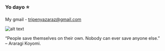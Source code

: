 ### Yo dayo ⭐

My gmail - tripenyazaraz@gmail.com

![alt text](https://user-images.githubusercontent.com/55177401/124724030-6ec72780-df2d-11eb-827e-01686a827a87.jpg)

“People save themselves on their own. Nobody can ever save anyone else.” – Araragi Koyomi.
